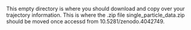 This empty directory is where you should download and copy over your trajectory information. This is where the .zip file single_particle_data.zip should be moved once accessd from 10.5281/zenodo.4042749.
